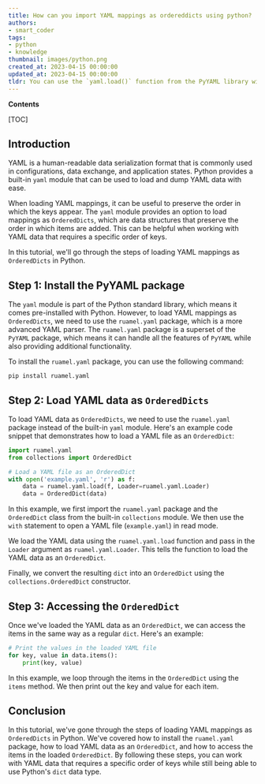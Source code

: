 ```yaml
---
title: How can you import YAML mappings as ordereddicts using python?
authors:
- smart_coder
tags:
- python
- knowledge
thumbnail: images/python.png
created_at: 2023-04-15 00:00:00
updated_at: 2023-04-15 00:00:00
tldr: You can use the `yaml.load()` function from the PyYAML library with the `Loader=yaml.FullLoader` parameter to load YAML mappings as OrderedDicts.
---
```


**Contents**

[TOC]

## Introduction

YAML is a human-readable data serialization format that is commonly used in configurations, data exchange, and application states. Python provides a built-in `yaml` module that can be used to load and dump YAML data with ease. 

When loading YAML mappings, it can be useful to preserve the order in which the keys appear. The `yaml` module provides an option to load mappings as `OrderedDicts`, which are data structures that preserve the order in which items are added. This can be helpful when working with YAML data that requires a specific order of keys.

In this tutorial, we'll go through the steps of loading YAML mappings as `OrderedDicts` in Python.

## Step 1: Install the PyYAML package

The `yaml` module is part of the Python standard library, which means it comes pre-installed with Python. However, to load YAML mappings as `OrderedDicts`, we need to use the `ruamel.yaml` package, which is a more advanced YAML parser. The `ruamel.yaml` package is a superset of the `PyYAML` package, which means it can handle all the features of `PyYAML` while also providing additional functionality.

To install the `ruamel.yaml` package, you can use the following command:

```
pip install ruamel.yaml
```

## Step 2: Load YAML data as `OrderedDicts`

To load YAML data as `OrderedDicts`, we need to use the `ruamel.yaml` package instead of the built-in `yaml` module. Here's an example code snippet that demonstrates how to load a YAML file as an `OrderedDict`:

```python
import ruamel.yaml
from collections import OrderedDict

# Load a YAML file as an OrderedDict
with open('example.yaml', 'r') as f:
    data = ruamel.yaml.load(f, Loader=ruamel.yaml.Loader)
    data = OrderedDict(data)
```

In this example, we first import the `ruamel.yaml` package and the `OrderedDict` class from the built-in `collections` module. We then use the `with` statement to open a YAML file (`example.yaml`) in read mode. 

We load the YAML data using the `ruamel.yaml.load` function and pass in the `Loader` argument as `ruamel.yaml.Loader`. This tells the function to load the YAML data as an `OrderedDict`.

Finally, we convert the resulting `dict` into an `OrderedDict` using the `collections.OrderedDict` constructor.

## Step 3: Accessing the `OrderedDict`

Once we've loaded the YAML data as an `OrderedDict`, we can access the items in the same way as a regular `dict`. Here's an example:

```python
# Print the values in the loaded YAML file
for key, value in data.items():
    print(key, value)
```

In this example, we loop through the items in the `OrderedDict` using the `items` method. We then print out the key and value for each item.

## Conclusion

In this tutorial, we've gone through the steps of loading YAML mappings as `OrderedDicts` in Python. We've covered how to install the `ruamel.yaml` package, how to load YAML data as an `OrderedDict`, and how to access the items in the loaded `OrderedDict`. By following these steps, you can work with YAML data that requires a specific order of keys while still being able to use Python's `dict` data type.
